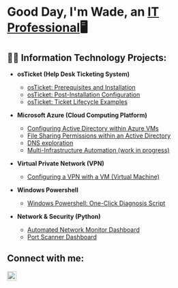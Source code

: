 <h1>Good Day, I'm Wade, an <a href="[https://www.linkedin.com/in/wade-duffus/]">IT Professional</a>🖥️</h1>

<h2>👨‍💻 Information Technology Projects:</h2>

- <b>osTicket (Help Desk Ticketing System)</b>
  - [osTicket: Prerequisites and Installation](https://github.com/blewcheez/osticket-prereqs)
  - [osTicket: Post-Installation Configuration](https://github.com/blewcheez/post-install-config)
  - [osTicket: Ticket Lifecycle Examples](https://github.com/blewcheez/ticket-lifecycle)
- <b>Microsoft Azure (Cloud Computing Platform)</b>
  - [Configuring Active Directory within Azure VMs](https://github.com/blewcheez/configure-ad)
  - [File Sharing Permissions within an Active Directory](https://github.com/blewcheez/file-sharing-permissions)
  - [DNS exploration](https://github.com/blewcheez/exploring-dns)
  - [Multi-Infrastructure Automation (work in progress)](https://github.com/blewcheez/)
- <b>Virtual Private Network (VPN)</b>
  - [Configuring a VPN with a VM (Virtual Machine)](https://github.com/blewcheez/vpn-config)
 
- <b>Windows Powershell</b>
  - [Windows Powershell: One-Click Diagnosis Script](https://github.com/blewcheez/one-click-script)
    
- <b>Network & Security (Python)</b>
  - [Automated Network Monitor Dashboard](https://github.com/blewcheez/network-monitor-dashboard)
  - [Port Scanner Dashboard](https://github.com/blewcheez/portscanner-dashboard)

    
<h2> Connect with me:</h2>


[<img align="left" alt="Josh | LinkedIn" width="22px" src="https://cdn.jsdelivr.net/npm/simple-icons@v3/icons/linkedin.svg" />][linkedin]


[linkedin]: [https://linkedin.com/in/wade-duffus

